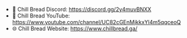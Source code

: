 - 💬 Chill Bread Discord: https://discord.gg/2y4muvBNXX
- 🎥 Chill Bread YouTube: https://www.youtube.com/channel/UC82cGEnMjkkxYl4m5qqceoQ
- 🌐 Chill Bread Website: https://www.chillbread.ga/
